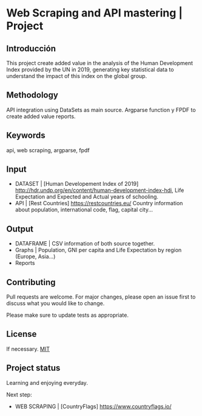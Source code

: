 # Web Scraping and API mastering | Project

## Introducción
This project create added value in the analysis of the Human Development Index provided by the UN in 2019, generating key statistical data to understand the impact of this index on the global group.

## Methodology
API integration using DataSets as main source. Argparse function y FPDF to create added value reports.

## Keywords
api, web scraping, argparse, fpdf

## Input
- DATASET | [Human Developement Index of 2019] http://hdr.undp.org/en/content/human-development-index-hdi, Life Expectation and Expected and Actual years of schooling. 
- API | [Rest Countries] https://restcountries.eu/ Country information about population, international code, flag, capital city...


## Output
- DATAFRAME | CSV information of both source together.
- Graphs | Population, GNI per capita and Life Expectation by region (Europe, Asia...)
- Reports

## Contributing
Pull requests are welcome. For major changes, please open an issue first to discuss what you would like to change.

Please make sure to update tests as appropriate.

## License
If necessary. 
[MIT](https://choosealicense.com/licenses/mit/)

## Project status
Learning and enjoying everyday.

Next step:
- WEB SCRAPING | [CountryFlags] https://www.countryflags.io/
